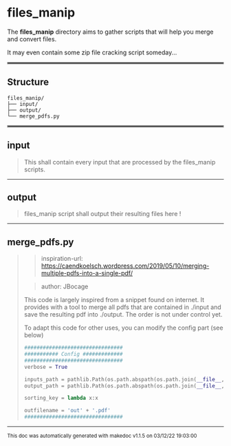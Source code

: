# files_manip

The **files_manip** directory aims to gather scripts that will help you merge and convert files.

It may even contain some zip file cracking script someday...
<hr style="border:2px solid gray"> </hr>

## Structure 
```
files_manip/
├── input/
├── output/
└── merge_pdfs.py
```

<hr style="border:2px solid gray"> </hr>

## input
>
>This shall contain every input that are processed by the files_manip scripts.
---
## output
>
>files_manip script shall output their resulting files here !
---
## merge_pdfs.py
>> inspiration-url: https://caendkoelsch.wordpress.com/2019/05/10/merging-multiple-pdfs-into-a-single-pdf/
>
>> author: JBocage
>
>This code is largely inspired from a snippet found on internet. It provides with a tool to merge all pdfs that are contained in
>./input and save the resulting pdf into ./output. The order is not under control yet.
>
>To adapt this code for other uses, you can modify the config part (see below)
>
>```python
>################################
>########### Config #############
>################################
>verbose = True
>
>inputs_path = pathlib.Path(os.path.abspath(os.path.join(__file__, '../input')))
>output_path = pathlib.Path(os.path.abspath(os.path.join(__file__, '../output')))
>
>sorting_key = lambda x:x
>
>outfilename = 'out' + '.pdf'
>################################
>```

---




<sub>This doc was automatically generated with makedoc v1.1.5 on  03/12/22 19:03:00 
